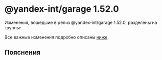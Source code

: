 # @yandex-int/garage 1.52.0

<!-- ЧЕЛОВЕЧЕСКОЕ ВСТУПЛЕНИЕ -->

Изменения, вошедшие в релиз @yandex-int/garage 1.52.0, разделены на группы:

Все важные изменения подробно описаны [ниже](#Пояснения).

## Пояснения

